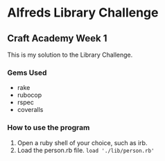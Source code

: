 # Alfreds Library Challenge

## Craft Academy Week 1

This is my solution to the Library Challenge.

### Gems Used

* rake
* rubocop
* rspec
* coveralls

### How to use the program

1. Open a ruby shell of your choice, such as irb.
2. Load the person.rb file. `load './lib/person.rb'`

